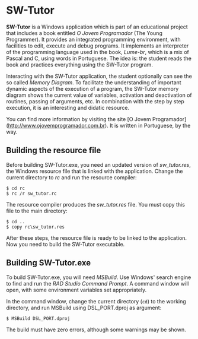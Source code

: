 SW-Tutor
========

**SW-Tutor** is a Windows application which is part of an educational project that includes a book entitled *O Jovem Programador* (The Young Programmer). It provides an integrated programming environment, with facilities to edit, execute and debug programs. It implements an interpreter of the programming language used in the book, *Lume-br*, which is a mix of Pascal and C, using words in Portuguese. The idea is: the student reads the book and practices everything using the SW-Tutor program.

Interacting with the SW-Tutor application, the student optionally can see the so called *Memory Diagram*. To facilitate the understanding of important dynamic aspects of the execution of a program, the SW-Tutor memory diagram shows the current value of variables, activation and deactivation of routines, passing of arguments, etc. In combination with the step by step execution, it is an interesting and didatic resource.

You can find more information by visiting the site [O Jovem Programador] (http://www.ojovemprogramador.com.br). It is written in Portuguese, by the way.

Building the resource file
-------

Before building SW-Tutor.exe, you need an updated version of *sw_tutor.res*, the Windows resource file that is linked with the application. Change the current directory to *rc* and run the resource compiler:

    $ cd rc
    $ rc /r sw_tutor.rc

The resource compiler produces the *sw_tutor.res* file. You must copy this file to the main directory:

	$ cd ..
	$ copy rc\sw_tutor.res

After these steps, the resource file is ready to be linked to the application. Now you need to build the SW-Tutor executable.

Building SW-Tutor.exe
-------

To build SW-Tutor.exe, you will need *MSBuild*. Use Windows' search engine to find and run the *RAD Studio Command Prompt*. A command window will open, with some environment variables set appropriately.

In the command window, change the current directory (`cd`) to the working directory, and run MSBuild using DSL_PORT.dproj as argument:

    $ MSBuild DSL_PORT.dproj
	
The build must have zero errors, although some warnings may be shown.
